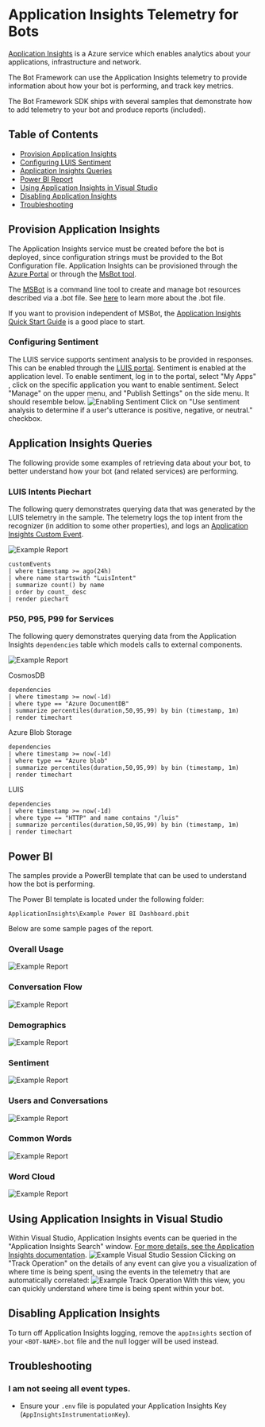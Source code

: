 # Application Insights Telemetry for Bots
[Application Insights](https://azure.microsoft.com/en-us/services/application-insights/) is a Azure service which enables analytics about your applications, infrastructure and network.

The Bot Framework can use the  Application Insights telemetry to provide information about how your bot is performing, and track key metrics. 

The Bot Framework SDK ships with several samples that demonstrate how to add telemetry to your bot and produce reports (included).

## Table of Contents
- [Provision Application Insights](#provision-application-insights)
- [Configuring LUIS Sentiment](#configuring-sentiment)
- [Application Insights Queries](#application-insights-queries)
- [Power BI Report](#power-bi)
- [Using Application Insights in Visual Studio](#using-application-insights-in-visual-studio)
- [Disabling Application Insights](#disabling-application-insights)
- [Troubleshooting](#troubleshooting)

## Provision Application Insights
The Application Insights service must be created before the bot is deployed, since configuration strings must be provided to the Bot Configuration file. 
Application Insights can be provisioned through the [Azure Portal](https://portal.azure.com) or through the [MsBot tool](https://github.com/Microsoft/botbuilder-tools/tree/master/packages/MSBot).

The [MSBot](https://github.com/Microsoft/botbuilder-tools/tree/master/packages/MSBot) is a command line tool to create and manage bot resources described via a .bot file. See [here](https://github.com/Microsoft/botbuilder-tools/blob/master/packages/MSBot/docs/bot-file.md) to learn more about the .bot file.

If you want to provision independent of MSBot, the [Application Insights Quick Start Guide](https://docs.microsoft.com/en-us/azure/application-insights/app-insights-dotnetcore-quick-start) is a good place to start.

### Configuring Sentiment
The LUIS service supports sentiment analysis to be provided in responses.  This can be enabled through the [LUIS portal](https://www.luis.ai).
Sentiment is enabled at the application level.  To enable sentiment, log in to the portal, select "My Apps" , click on the specific application you want to enable sentiment.
Select "Manage" on the upper menu, and "Publish Settings" on the side menu.  It should resemble below.
![Enabling Sentiment](enable_sentiment.PNG)
Click on "Use sentiment analysis to determine if a user's utterance is positive, negative, or neutral." checkbox.


## Application Insights Queries
The following provide some examples of retrieving data about your bot, to better understand how your bot (and related services) are performing.

###  LUIS Intents Piechart

The following query demonstrates querying data that was generated by the LUIS telemetry in the sample.  The telemetry logs the top intent from the recognizer (in addition to some other properties), and logs an [Application Insights Custom Event](https://docs.microsoft.com/en-us/azure/application-insights/app-insights-api-custom-events-metrics).

![Example Report](luis_pie.png)
```
customEvents
| where timestamp >= ago(24h)
| where name startswith "LuisIntent"
| summarize count() by name
| order by count_ desc
| render piechart
```



### P50, P95, P99 for Services

The following query demonstrates querying data from the Application Insights `dependencies` table which models calls to external components.

![Example Report](p99.png)

CosmosDB
```
dependencies
| where timestamp >= now(-1d)
| where type == "Azure DocumentDB"
| summarize percentiles(duration,50,95,99) by bin (timestamp, 1m)
| render timechart
```
Azure Blob Storage
```
dependencies
| where timestamp >= now(-1d)
| where type == "Azure blob"
| summarize percentiles(duration,50,95,99) by bin (timestamp, 1m)
| render timechart
```
LUIS

```
dependencies
| where timestamp >= now(-1d)
| where type == "HTTP" and name contains "/luis"
| summarize percentiles(duration,50,95,99) by bin (timestamp, 1m)
| render timechart
```

## Power BI
The samples provide a PowerBI template  that can be used to understand how the bot is performing. 

The Power BI template is located under the following folder: 

`ApplicationInsights\Example Power BI Dashboard.pbit`

Below are some sample pages of the report.

### Overall Usage
![Example Report](powerbi_overall.PNG)
### Conversation Flow
![Example Report](powerbi_convflow.PNG)
### Demographics
![Example Report](powerbi_demo.PNG)
### Sentiment
![Example Report](powerbi_sentiment.PNG)
### Users and Conversations
![Example Report](powerbi_usersconv.PNG)
### Common Words
![Example Report](powerbi_commonwords.PNG)
### Word Cloud
![Example Report](powerbi_wordcloud.PNG)


## Using Application Insights in Visual Studio
Within Visual Studio, Application Insights events can be queried in the "Application Insights Search" window.  [For more details, see the Application Insights documentation](https://docs.microsoft.com/en-us/azure/application-insights/app-insights-diagnostic-search).
![Example Visual Studio Session](visualstudio_appinsights.PNG)
Clicking on "Track Operation" on the details of any event can give you a visualization of where time is being spent, using the events in the telemetry that are automatically correlated:
![Example Track Operation](visualstudio_trackoperation.PNG)
With this view, you can quickly understand where time is being spent within your bot.

## Disabling Application Insights

To turn off Application Insights logging, remove the `appInsights` section of your `<BOT-NAME>.bot` file and the null logger will be used instead.

## Troubleshooting

### I am not seeing all event types.
- Ensure your `.env` file is populated your Application Insights Key (`AppInsightsInstrumentationKey`).